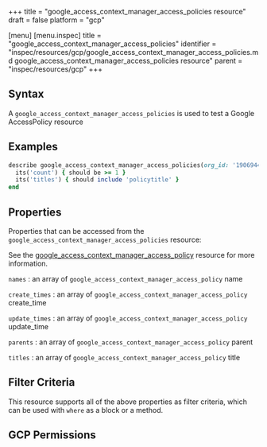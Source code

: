 +++
title = "google_access_context_manager_access_policies resource"
draft = false
platform = "gcp"

[menu]
  [menu.inspec]
    title = "google_access_context_manager_access_policies"
    identifier = "inspec/resources/gcp/google_access_context_manager_access_policies.md google_access_context_manager_access_policies resource"
    parent = "inspec/resources/gcp"
+++

## Syntax

A `google_access_context_manager_access_policies` is used to test a Google AccessPolicy resource

## Examples

```ruby
describe google_access_context_manager_access_policies(org_id: '190694428152') do
  its('count') { should be >= 1 }
  its('titles') { should include 'policytitle' }
end
```

## Properties

Properties that can be accessed from the `google_access_context_manager_access_policies` resource:

See the [google_access_context_manager_access_policy](/inspec/resources/google_access_context_manager_access_policy/#properties) resource for more information.

`names`
: an array of `google_access_context_manager_access_policy` name

`create_times`
: an array of `google_access_context_manager_access_policy` create_time

`update_times`
: an array of `google_access_context_manager_access_policy` update_time

`parents`
: an array of `google_access_context_manager_access_policy` parent

`titles`
: an array of `google_access_context_manager_access_policy` title

## Filter Criteria

This resource supports all of the above properties as filter criteria, which can be used
with `where` as a block or a method.

## GCP Permissions
